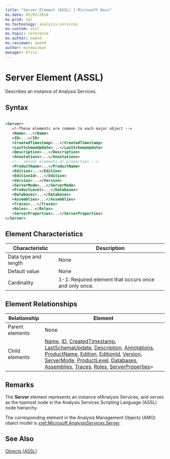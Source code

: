 ```yaml
---
title: "Server Element (ASSL) | Microsoft Docs"
ms.date: 05/03/2018
ms.prod: sql
ms.technology: analysis-services
ms.custom: assl
ms.topic: reference
ms.author: owend
ms.reviewer: owend
author: minewiskan
manager: kfile
---
```

# Server Element (ASSL)

  Describes an instance of Analysis Services.  
  
## Syntax  
  
```xml  
  
<Server>  
   <!—These elements are common to each major object -->  
   <Name>...</Name>  
   <ID>...</ID>  
   <CreatedTimestamp>...</CreatedTimestamp>  
   <LastSchemaUpdate>...</LastSchemaUpdate>  
   <Description>...</Description>  
   <Annotations>...</Annotations>  
   <!-- server elements or properties -->  
   <ProductName>...</ProductName>  
   <Edition>...</Edition>  
   <EditionId>...</Edition>  
   <Version>...</Version>  
   <ServerMode>...</ServerMode>  
   <ProductLevel>...</Databases>  
   <Databases>...</Databases>  
   <Assemblies>...</Assemblies>  
   <Traces>...</Traces>  
   <Roles>...</Roles>  
   <ServerProperties>...</ServerProperties>  
</Server>  
```  
  
## Element Characteristics  
  
|Characteristic|Description|  
|--------------------|-----------------|  
|Data type and length|None|  
|Default value|None|  
|Cardinality|1-1: Required element that occurs once and only once.|  
  
## Element Relationships  
  
|Relationship|Element|  
|------------------|-------------|  
|Parent elements|None|  
|Child elements|[Name](properties/name-element-assl.md), [ID](properties/id-element-assl.md), [CreatedTimestamp](properties/createdtimestamp-element-assl.md), [LastSchemaUpdate](properties/lastschemaupdate-element-assl.md), [Description](properties/description-element-assl.md), [Annotations](collections/annotations-element-assl.md), [ProductName](properties/productname-element-assl.md), [Edition](properties/edition-element-assl.md), [EditionId](../../../analysis-services/xmla/xml-elements-properties/editionid-element.md), [Version](properties/version-element-assl.md), [ServerMode](../../../analysis-services/xmla/xml-elements-properties/editionid-element.md), [ProductLevel](../../../analysis-services/xmla/xml-elements-properties/productlabel-element.md), [Databases](collections/databases-element-assl.md), [Assemblies](collections/assemblies-element-assl.md), [Traces](collections/traces-element-assl.md), [Roles](collections/roles-element-assl.md), [ServerProperties](collections/serverproperties-element-assl.md)>|  
  
## Remarks  
 The **Server** element represents an instance ofAnalysis Services, and serves as the topmost node in the Analysis Services Scripting Language (ASSL) node hierarchy.  
  
 The corresponding element in the Analysis Management Objects (AMO) object model is <xref:Microsoft.AnalysisServices.Server>.  
  
## See Also  
 [Objects &#40;ASSL&#41;](objects/objects-assl.md)  
  
  
